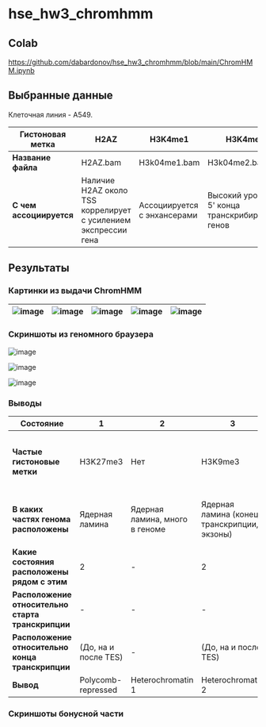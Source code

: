 # hse_hw3_chromhmm

## Colab

https://github.com/dabardonov/hse_hw3_chromhmm/blob/main/ChromHMM.ipynb

## Выбранные данные

Клеточная линия - А549.

| **Гистоновая метка** | H2AZ | H3K4me1 | H3K4me2 | H3K4me3 | H3K9ac | H3K9me3 | H3K27ac | H3K27me3 | H3K36me3 | H3K79me2 | H4K20me1 | Контроль |
| ------------- | ------------- |--------------------| -- | -- | -- | -- | -- | -- | -- | -- | -- | -- |
| **Название файла** | H2AZ.bam | H3k04me1.bam | H3k04me2.bam | H3k04me3.bam | H3k09ac.bam | H3k09me3.bam | H3k27ac.bam | H3k27me3.bam | H3k36me3.bam | H3k79me2.bam | H4k20me1.bam |
| **С чем ассоциируется** | Наличие H2AZ около TSS коррелирует с усилением экспрессии гена | Ассоциируется с энхансерами | Высокий уровень у 5' конца транскрибируемых генов | Ассоциируется с промоторами или poised genes | Активные промоторы, а также активные энхансеры | Ассоциируется с гетерохроматином | Активный энхансер, может находиться и близко, и далеко от TSS | Формирование гетерохроматина, downregulation, polycomb repression | Тело гена, может ассоциироваться с экзонами | Транскрибируемые районы активных генов | Транскрипционная активность |

## Результаты

### Картинки из выдачи ChromHMM

| ![image](https://user-images.githubusercontent.com/93095449/158064311-92d3c35b-90fd-475f-8af6-bebec9e831da.png) | ![image](https://user-images.githubusercontent.com/93095449/158064330-629144f6-b2f7-46c8-9234-effba7c28200.png) | ![image](https://user-images.githubusercontent.com/93095449/158064386-f92c5612-b951-4cfb-a39d-580e208a4dd9.png) | ![image](https://user-images.githubusercontent.com/93095449/158064398-3e006e04-099c-449f-b47e-b66f57bf0700.png) | ![image](https://user-images.githubusercontent.com/93095449/158064425-72dc9a22-6bcc-45d6-bf87-bd4785a1206d.png) |
| ------------- | ------------- |--------------------| -- | -- |

### Скриншоты из геномного браузера

![image](https://user-images.githubusercontent.com/93095449/158063953-2923a847-c649-4a20-9c94-1fa60ee7ad98.png)

![image](https://user-images.githubusercontent.com/93095449/158064187-1505fe47-9cea-4682-b391-0bd07b049e28.png)

![image](https://user-images.githubusercontent.com/93095449/158064258-dfe01fe2-7b8d-4271-a4bd-2585fbdadbe2.png)

### Выводы

| **Состояние** | 1 | 2 | 3 | 4 | 5 | 6 | 7 | 8 | 9 | 10 |
| ------------- | ------------- |--------------------| -- | -- | -- | -- | -- | -- | -- | -- |
| **Частые гистоновые метки** | H3K27me3 | Нет | H3K9me3 | H3K36me3 | H3K79me2 (H3K36me3) | H3K79me2, H3K4me1 (H3K36me3, H3K4me2) | H3K4me1 (H2AZ) | H3K4me2, H3K4me1 (H2AZ) | H3K4me2, H3K9ac, H3K27ac, H3K4me3, H2AZ | H3K79me2, H3K4me2, H3K9ac, H3K27ac, H3K4me3 (H3K4me1) |
| **В каких частях генома расположены** | Ядерная ламина | Ядерная ламина, много в геноме | Ядерная ламина (конец транскрипции, экзоны) | Конец транскрипции, гены, экзоны | Гены (конец транскрипции, экзоны) | Гены, конец транскрипции (экзоны) | Ядерная ламина, конец транскрипции | Примерно равное распределение по всем категориям | CpG, экзоны, старт транскрипции | Конец транскрипции, гены, экзоны |
| **Какие состояния расположены рядом с этим** | 2 | - | 2 | - | 4, 6 | 5, 10, 4 | 2, 8 | 7, 9, 2, 1 | 8, 10 | 6, 9 |
| **Расположение относительно старта транскрипции** | - | - | - | - | - | (до и после TSS) | (до TSS) | На TSS (до TSS) | На TSS и по обе стороны | (До) и после TSS |
| **Расположение относительно конца транскрипции** | (До, на и после TES) | - | (До, на и после TES) | До, на и после TES | (До и на TES) | (До, на и после TES) | (После TES) | (До, на и после TES) | До (на и после TES) | До, на (и после TES) |
| **Вывод** | Polycomb-repressed | Heterochromatin 1 | Heterochromatin 2 | Transcribed region |  |  | Enhancer |  |  |  |

### Скриншоты бонусной части


